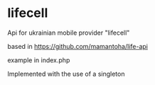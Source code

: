 # lifecell
Api for ukrainian mobile provider "lifecell"

based in https://github.com/mamantoha/life-api

example in index.php

Implemented with the use of a singleton
